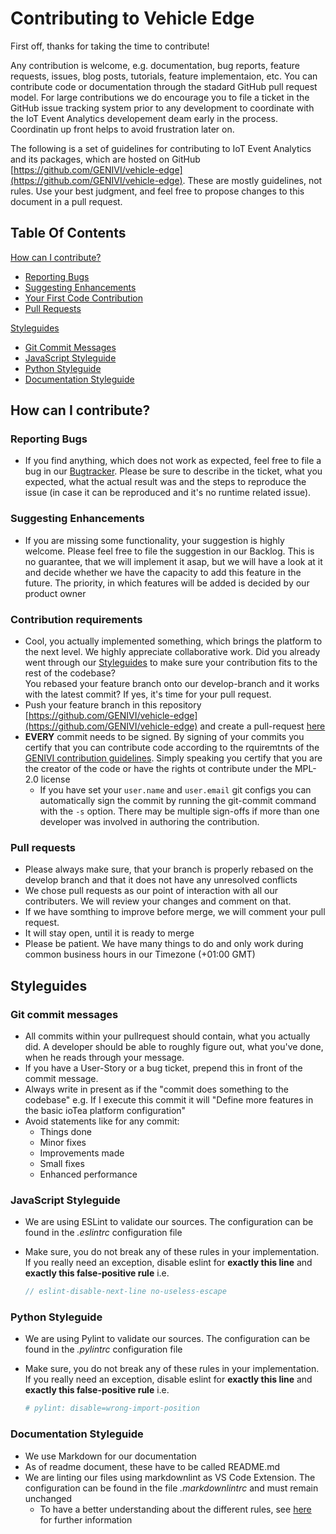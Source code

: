 <!---
  Copyright (c) 2021 Robert Bosch GmbH

  This Source Code Form is subject to the terms of the Mozilla Public
  License, v. 2.0. If a copy of the MPL was not distributed with this
  file, You can obtain one at https://mozilla.org/MPL/2.0/.

  SPDX-License-Identifier: MPL-2.0
-->

# Contributing to Vehicle Edge

First off, thanks for taking the time to contribute!

Any contribution is welcome, e.g. documentation, bug reports, feature requests, issues, blog posts, tutorials, feature implementaion, etc. You can contribute code or documentation through the stadard GitHub pull request model. For large contributions we do encourage you to file a ticket in the GitHub issue tracking system prior to any development to coordinate with the IoT Event Analytics developement deam early in the process. Coordinatin up front helps to avoid frustration later on.

The following is a set of guidelines for contributing to IoT Event Analytics and its packages, which are hosted on GitHub [https://github.com/GENIVI/vehicle-edge](https://github.com/GENIVI/vehicle-edge). These are mostly guidelines, not rules. Use your best judgment, and feel free to propose changes to this document in a pull request.

## Table Of Contents

[How can I contribute?](#how-can-i-contribute)

- [Reporting Bugs](#reporting-bugs)
- [Suggesting Enhancements](#suggesting-enhancements)
- [Your First Code Contribution](#your-first-code-contribution)
- [Pull Requests](#pull-requests)

[Styleguides](#styleguides)

- [Git Commit Messages](#git-commit-messages)
- [JavaScript Styleguide](#javascript-styleguide)
- [Python Styleguide](#python-styleguide)
- [Documentation Styleguide](#documentation-styleguide)

## How can I contribute?

### Reporting Bugs

- If you find anything, which does not work as expected, feel free to file a bug in our [Bugtracker](https://github.com/GENIVI/vehicle-edge/issues). Please be sure to describe in the ticket, what you expected, what the actual result was and the steps to reproduce the issue (in case it can be reproduced and it's no runtime related issue).

### Suggesting Enhancements

- If you are missing some functionality, your suggestion is highly welcome. Please feel free to file the suggestion in our Backlog. This is no guarantee, that we will implement it asap, but we will have a look at it and decide whether we have the capacity to add this feature in the future. The priority, in which features will be added is decided by our product owner

### Contribution requirements

- Cool, you actually implemented something, which brings the platform to the next level. We highly appreciate collaborative work. Did you already went through our [Styleguides](#Styleguides) to make sure your contribution fits to the rest of the codebase?<br>
  You rebased your feature branch onto our develop-branch and it works with the latest commit? If yes, it's time for your pull request.
- Push your feature branch in this repository [https://github.com/GENIVI/vehicle-edge](https://github.com/GENIVI/vehicle-edge) and create a pull-request [here](https://github.com/GENIVI/vehicle-edge/pulls)
- __EVERY__ commit needs to be signed. By signing of your commits you certify that you can contribute code according to the rquiremtnts of the [GENIVI contribution guidelines](https://www.genivi.org/contribute). Simply speaking you certify that you are the creator of the code or have the rights ot contribute under the MPL-2.0 license
  - If you have set your `user.name` and `user.email` git configs you can automatically sign the commit by running the git-commit command with the `-s` option. There may be multiple sign-offs if more than one developer was involved in authoring the contribution.

### Pull requests

- Please always make sure, that your branch is properly rebased on the develop branch and that it does not have any unresolved conflicts
- We chose pull requests as our point of interaction with all our contributers. We will review your changes and comment on that.
- If we have somthing to improve before merge, we will comment your pull request.
- It will stay open, until it is ready to merge
- Please be patient. We have many things to do and only work during common business hours in our Timezone (+01:00 GMT)

## Styleguides

### Git commit messages

- All commits within your pullrequest should contain, what you actually did. A developer should be able to roughly figure out, what you've done, when he reads through your message.
- If you have a User-Story or a bug ticket, prepend this in front of the commit message.
- Always write in present as if the "commit does something to the codebase" e.g. If I execute this commit it will "Define more features in the basic ioTea platform configuration"
- Avoid statements like for any commit:
  - Things done
  - Minor fixes
  - Improvements made
  - Small fixes
  - Enhanced performance

### JavaScript Styleguide

- We are using ESLint to validate our sources. The configuration can be found in the _.eslintrc_ configuration file
- Make sure, you do not break any of these rules in your implementation. If you really need an exception, disable eslint for __exactly this line__ and __exactly this false-positive rule__ i.e.

  ```javascript
  // eslint-disable-next-line no-useless-escape
  ```

### Python Styleguide

- We are using Pylint to validate our sources. The configuration can be found in the _.pylintrc_ configuration file
- Make sure, you do not break any of these rules in your implementation. If you really need an exception, disable eslint for __exactly this line__ and __exactly this false-positive rule__ i.e.

  ```python
  # pylint: disable=wrong-import-position
  ```

### Documentation Styleguide

- We use Markdown for our documentation
- As of readme document, these have to be called README.md
- We are linting our files using markdownlint as VS Code Extension. The configuration can be found in the file _.markdownlintrc_ and must remain unchanged
  - To have a better understanding about the different rules, see [here](https://github.com/DavidAnson/markdownlint/blob/main/doc/Rules.md) for further information
